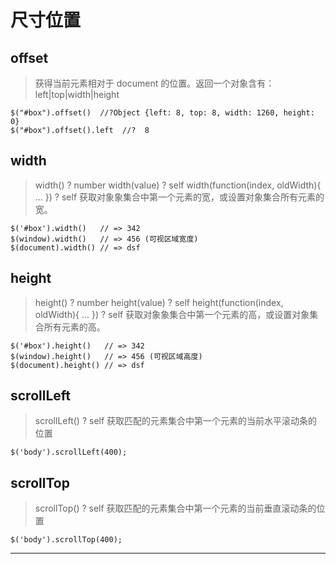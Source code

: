 # 尺寸位置

## offset

> 获得当前元素相对于 document 的位置。返回一个对象含有：left|top|width|height

```
$("#box").offset()  //?Object {left: 8, top: 8, width: 1260, height: 0}
$("#box").offset().left  //?  8 
```

## width

> width() ? number
> width(value) ? self
> width(function(index, oldWidth){ ... }) ? self
> 获取对象象集合中第一个元素的宽，或设置对象集合所有元素的宽。

```
$('#box').width()   // => 342
$(window).width()   // => 456 (可视区域宽度)
$(document).width() // => dsf 
```

## height

> height() ? number
> height(value) ? self
> height(function(index, oldWidth){ ... }) ? self
> 获取对象象集合中第一个元素的高，或设置对象集合所有元素的高。

```
$('#box').height()   // => 342
$(window).height()   // => 456 (可视区域高度)
$(document).height() // => dsf 
```

## scrollLeft

> scrollLeft() ? self 获取匹配的元素集合中第一个元素的当前水平滚动条的位置

```
$('body').scrollLeft(400); 
```

## scrollTop

> scrollTop() ? self 获取匹配的元素集合中第一个元素的当前垂直滚动条的位置

```
$('body').scrollTop(400); 
```

* * *